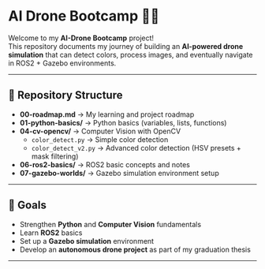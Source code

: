 # AI Drone Bootcamp 🚁🤖

Welcome to my **AI-Drone Bootcamp** project!  
This repository documents my journey of building an **AI-powered drone simulation** that can detect colors, process images, and eventually navigate in ROS2 + Gazebo environments.

---

## 📂 Repository Structure
- **00-roadmap.md** → My learning and project roadmap  
- **01-python-basics/** → Python basics (variables, lists, functions)  
- **04-cv-opencv/** → Computer Vision with OpenCV  
  - `color_detect.py` → Simple color detection  
  - `color_detect_v2.py` → Advanced color detection (HSV presets + mask filtering)  
- **06-ros2-basics/** → ROS2 basic concepts and notes  
- **07-gazebo-worlds/** → Gazebo simulation environment setup  

---

## 🎯 Goals
- Strengthen **Python** and **Computer Vision** fundamentals  
- Learn **ROS2** basics  
- Set up a **Gazebo simulation** environment  
- Develop an **autonomous drone project** as part of my graduation thesis  

---
